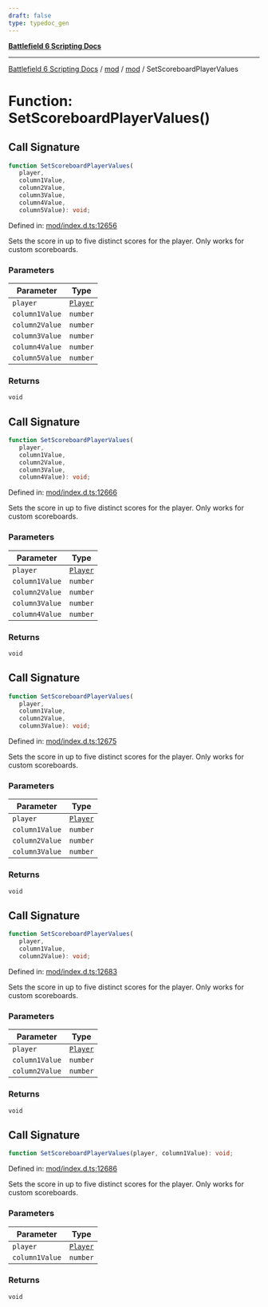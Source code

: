 ```yaml
---
draft: false
type: typedoc_gen
---
```


[**Battlefield 6 Scripting Docs**](../../../_index.md)

***

[Battlefield 6 Scripting Docs](../../../_index.md) / [mod](../../_index.md) / [mod](../_index.md) / SetScoreboardPlayerValues

# Function: SetScoreboardPlayerValues()

## Call Signature

```ts
function SetScoreboardPlayerValues(
   player, 
   column1Value, 
   column2Value, 
   column3Value, 
   column4Value, 
   column5Value): void;
```

Defined in: [mod/index.d.ts:12656](https://github.com/battlefield-portal-community/portal-docs/blob/6d87e21c5922a3efb03c634dbe98e5fe6e797672/generators/santiago/mod/index.d.ts#L12656)

Sets the score in up to five distinct scores for the player. Only works for custom scoreboards.

### Parameters

| Parameter | Type |
| ------ | ------ |
| `player` | [`Player`](../Player/_index.md) |
| `column1Value` | `number` |
| `column2Value` | `number` |
| `column3Value` | `number` |
| `column4Value` | `number` |
| `column5Value` | `number` |

### Returns

`void`

## Call Signature

```ts
function SetScoreboardPlayerValues(
   player, 
   column1Value, 
   column2Value, 
   column3Value, 
   column4Value): void;
```

Defined in: [mod/index.d.ts:12666](https://github.com/battlefield-portal-community/portal-docs/blob/6d87e21c5922a3efb03c634dbe98e5fe6e797672/generators/santiago/mod/index.d.ts#L12666)

Sets the score in up to five distinct scores for the player. Only works for custom scoreboards.

### Parameters

| Parameter | Type |
| ------ | ------ |
| `player` | [`Player`](../Player/_index.md) |
| `column1Value` | `number` |
| `column2Value` | `number` |
| `column3Value` | `number` |
| `column4Value` | `number` |

### Returns

`void`

## Call Signature

```ts
function SetScoreboardPlayerValues(
   player, 
   column1Value, 
   column2Value, 
   column3Value): void;
```

Defined in: [mod/index.d.ts:12675](https://github.com/battlefield-portal-community/portal-docs/blob/6d87e21c5922a3efb03c634dbe98e5fe6e797672/generators/santiago/mod/index.d.ts#L12675)

Sets the score in up to five distinct scores for the player. Only works for custom scoreboards.

### Parameters

| Parameter | Type |
| ------ | ------ |
| `player` | [`Player`](../Player/_index.md) |
| `column1Value` | `number` |
| `column2Value` | `number` |
| `column3Value` | `number` |

### Returns

`void`

## Call Signature

```ts
function SetScoreboardPlayerValues(
   player, 
   column1Value, 
   column2Value): void;
```

Defined in: [mod/index.d.ts:12683](https://github.com/battlefield-portal-community/portal-docs/blob/6d87e21c5922a3efb03c634dbe98e5fe6e797672/generators/santiago/mod/index.d.ts#L12683)

Sets the score in up to five distinct scores for the player. Only works for custom scoreboards.

### Parameters

| Parameter | Type |
| ------ | ------ |
| `player` | [`Player`](../Player/_index.md) |
| `column1Value` | `number` |
| `column2Value` | `number` |

### Returns

`void`

## Call Signature

```ts
function SetScoreboardPlayerValues(player, column1Value): void;
```

Defined in: [mod/index.d.ts:12686](https://github.com/battlefield-portal-community/portal-docs/blob/6d87e21c5922a3efb03c634dbe98e5fe6e797672/generators/santiago/mod/index.d.ts#L12686)

Sets the score in up to five distinct scores for the player. Only works for custom scoreboards.

### Parameters

| Parameter | Type |
| ------ | ------ |
| `player` | [`Player`](../Player/_index.md) |
| `column1Value` | `number` |

### Returns

`void`
